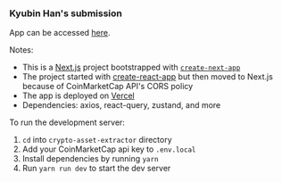 ### Kyubin Han's submission

App can be accessed [here](https://crypto-asset-extractor-git-main-kyubinhan.vercel.app).

Notes:

- This is a [Next.js](https://nextjs.org/) project bootstrapped with [`create-next-app`](https://github.com/vercel/next.js/tree/canary/packages/create-next-app)
- The project started with [create-react-app](https://create-react-app.dev/) but then moved to Next.js because of CoinMarketCap API's CORS policy
- The app is deployed on [Vercel](https://vercel.com/)
- Dependencies: axios, react-query, zustand, and more

To run the development server:

1. `cd` into `crypto-asset-extractor` directory
2. Add your CoinMarketCap api key to `.env.local`
3. Install dependencies by running `yarn`
4. Run `yarn run dev` to start the dev server
